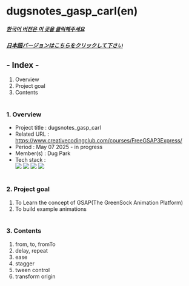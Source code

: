 # dugsnotes_gasp_carl(en)

##### [한국어 버전은 이 곳을 클릭해주세요](README.md)

##### [日本語バージョンはこちらをクリックして下さい](README_JP.md)

## - Index -

1. Overview
2. Project goal
3. Contents
   </br>
   </br>

### 1. Overview

- Project title : dugsnotes_gasp_carl
- Related URL : https://www.creativecodingclub.com/courses/FreeGSAP3Express/
- Period : May 07 2025 - in progress
- Member(s) : Dug Park
- Tech stack : </br>
  <img src="https://img.shields.io/badge/html-E34F26?style=for-the-badge&logo=html5&logoColor=white">
  <img src="https://img.shields.io/badge/css-1572B6?style=for-the-badge&logo=css3&logoColor=white">
  <img src="https://img.shields.io/badge/javascript-F7DF1E?style=for-the-badge&logo=javascript&logoColor=white">
  <img src="https://img.shields.io/badge/gsap-88CE02?style=for-the-badge&logo=greensock&logoColor=white">
  </br>
  </br>

### 2. Project goal

1. To Learn the concept of GSAP(The GreenSock Animation Platform)
2. To build example animations
   </br>
   </br>

### 3. Contents

1. from, to, fromTo
2. delay, repeat
3. ease
4. stagger
5. tween control
6. transform origin
